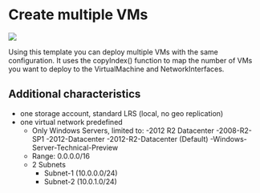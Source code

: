 # Create multiple VMs


<a href="https://portal.azure.com/#create/Microsoft.Template/uri/https%3a%2f%2fraw.githubusercontent.com%2fStijnc%2fResource-Manager%2fmaster%2fMultipleVMsWithDatadisk%2fTemplates%2fMultipleMachinesWithDataDisk.json" target="_blank">
    <img src="http://azuredeploy.net/deploybutton.png"/>
</a>

Using this template you can deploy multiple VMs with the same configuration.
It uses the copyIndex() function to map the number of VMs you want to deploy to the VirtualMachine and NetworkInterfaces.

## Additional characteristics
- one storage account, standard LRS (local, no geo replication)
- one virtual network predefined
	- Only Windows Servers, limited to:
		-2012 R2 Datacenter
		-2008-R2-SP1
        -2012-Datacenter
        -2012-R2-Datacenter (Default)
        -Windows-Server-Technical-Preview
	- Range: 0.0.0.0/16
	- 2 Subnets 
		- Subnet-1 (10.0.0.0/24)
        - Subnet-2 (10.0.1.0/24)